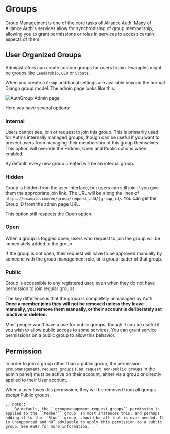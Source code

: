 # Groups

Group Management is one of the core tasks of Alliance Auth. Many of Alliance Auth's services allow for synchronising of group membership, allowing you to grant permissions or roles in services to access certain aspects of them.

## User Organized Groups

Administrators can create custom groups for users to join. Examples might be groups like `Leadership`, `CEO` or `Scouts`.

When you create a `Group` additional settings are available beyond the normal Django group model. The admin page looks like this:

![AuthGroup Admin page](/_static/images/features/core/groupmanagement/group-admin.png)

Here you have several options:

### Internal

Users cannot see, join or request to join this group. This is primarily used for Auth's internally managed groups, though can be useful if you want to prevent users from managing their membership of this group themselves. This option will override the Hidden, Open and Public options when enabled.

By default, every new group created will be an internal group.

### Hidden

Group is hidden from the user interface, but users can still join if you give them the appropriate join link. The URL will be along the lines of `https://example.com/en/group/request_add/{group_id}`. You can get the Group ID from the admin page URL.

This option still respects the Open option.

### Open

When a group is toggled open, users who request to join the group will be immediately added to the group. 

If the group is not open, their request will have to be approved manually by someone with the group management role, or a group leader of that group.

### Public

Group is accessible to any registered user, even when they do not have permission to join regular groups.

The key difference is that the group is completely unmanaged by Auth. **Once a member joins they will not be removed unless they leave manually, you remove them manually, or their account is deliberately set inactive or deleted.**

Most people won't have a use for public groups, though it can be useful if you wish to allow public access to some services. You can grant service permissions on a public group to allow this behavior.

## Permission

In order to join a group other than a public group, the permission `groupmanagement.request_groups` (`Can request non-public groups` in the admin panel) must be active on their account, either via a group or directly applied to their User account.

When a user loses this permission, they will be removed from all groups _except_ Public groups.

```eval_rst
.. note::
    By default, the ``groupmanagement.request_groups`` permission is applied to the ``Member`` group. In most instances this, and perhaps adding it to the ``Blue`` group, should be all that is ever needed. It is unsupported and NOT advisable to apply this permission to a public group. See #697 for more information.
```
